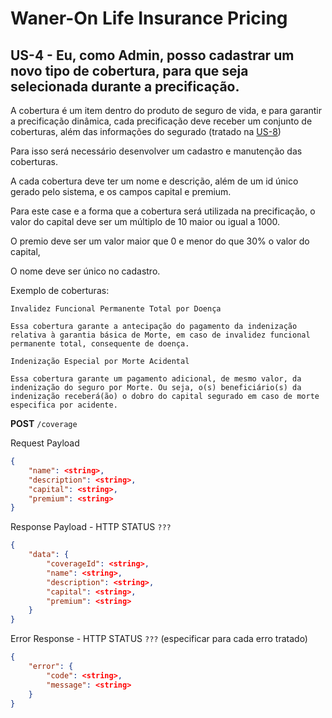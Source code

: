 # Waner-On Life Insurance Pricing

## US-4 - Eu, como Admin, posso cadastrar um novo tipo de cobertura, para que seja selecionada durante a precificação.

A cobertura é um item dentro do produto de seguro de vida, e para garantir a precificação dinâmica, cada precificação deve receber um conjunto de coberturas, além das informações do segurado (tratado na [US-8](../pricing-api-user/us-8-dynamic-pricing.md))

Para isso será necessário desenvolver um cadastro e manutenção das coberturas.

A cada cobertura deve ter um nome e descrição, além de um id único gerado pelo sistema, e os campos capital e premium.

Para este case e a forma que a cobertura será utilizada na precificação, o valor do capital deve ser um múltiplo de 10 maior ou igual a 1000. 

O premio deve ser um valor maior que 0 e menor do que 30% o valor do capital,

O nome deve ser único no cadastro.


Exemplo de coberturas:
```
Invalidez Funcional Permanente Total por Doença

Essa cobertura garante a antecipação do pagamento da indenização relativa à garantia básica de Morte, em caso de invalidez funcional permanente total, consequente de doença.
```

```
Indenização Especial por Morte Acidental

Essa cobertura garante um pagamento adicional, de mesmo valor, da indenização do seguro por Morte. Ou seja, o(s) beneficiário(s) da indenização receberá(ão) o dobro do capital segurado em caso de morte especifica por acidente.
```


**POST** `/coverage`

Request Payload
```json
{
    "name": <string>,
    "description": <string>,
    "capital": <string>,
    "premium": <string>
}
```

Response Payload - HTTP STATUS `???`
```json
{
    "data": {
        "coverageId": <string>,
        "name": <string>,
        "description": <string>,
        "capital": <string>,
        "premium": <string>
    }
}
```

Error Response - HTTP STATUS `???` (especificar para cada erro tratado)
```json
{
    "error": {
        "code": <string>,
        "message": <string>
    }
}
```
